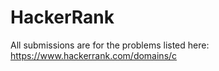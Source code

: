 # HackerRank
All submissions are for the problems listed here:
https://www.hackerrank.com/domains/c
